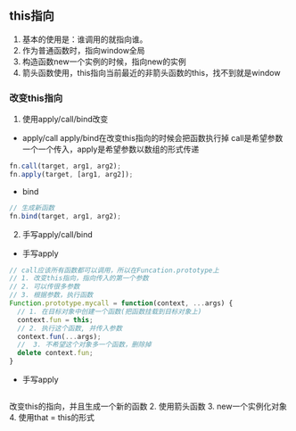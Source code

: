 ## this指向
1. 基本的使用是：谁调用的就指向谁。
2. 作为普通函数时，指向window全局
3. 构造函数new一个实例的时候，指向new的实例
4. 箭头函数使用，this指向当前最近的非箭头函数的this，找不到就是window

### 改变this指向
1. 使用apply/call/bind改变
- apply/call
apply/bind在改变this指向的时候会把函数执行掉
call是希望参数一个一个传入，apply是希望参数以数组的形式传递
```js
fn.call(target, arg1, arg2);
fn.apply(target, [arg1, arg2]);
```
- bind
```js
// 生成新函数
fn.bind(target, arg1, arg2);
```
2. 手写apply/call/bind
- 手写apply
```js
// call应该所有函数都可以调用，所以在Funcation.prototype上
// 1. 改变this指向，指向传入的第一个参数
// 2. 可以传很多参数
// 3. 根据参数，执行函数
Function.prototype.mycall = function(context, ...args) {
  // 1. 在目标对象中创建一个函数(把函数挂载到目标对象上)
  context.fun = this;
  // 2. 执行这个函数, 并传入参数
  context.fun(...args);
  //  3. 不希望这个对象多一个函数，删除掉
  delete context.fun;
}
```
- 手写apply
```js

```
改变this的指向，并且生成一个新的函数
2. 使用箭头函数
3. new一个实例化对象
4. 使用that = this的形式